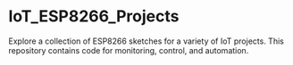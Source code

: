 # IoT_ESP8266_Projects
Explore a collection of ESP8266 sketches for a variety of IoT projects. This repository contains code for monitoring, control, and automation.
